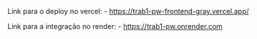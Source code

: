 Link para o deploy no vercel: 
    - https://trab1-pw-frontend-gray.vercel.app/
    
Link para a integração no render: 
    - https://trab1-pw.onrender.com